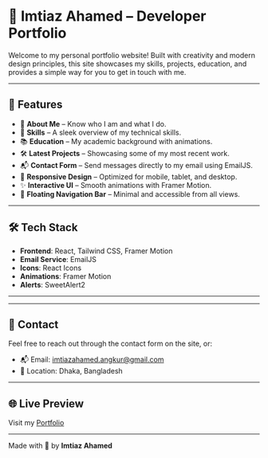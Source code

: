 # 💼 Imtiaz Ahamed – Developer Portfolio

Welcome to my personal portfolio website! Built with creativity and modern design principles, this site showcases my skills, projects, education, and provides a simple way for you to get in touch with me.

---

## 🚀 Features

- 🧠 **About Me** – Know who I am and what I do.
- 🧩 **Skills** – A sleek overview of my technical skills.
- 📚 **Education** – My academic background with animations.
- 🛠️ **Latest Projects** – Showcasing some of my most recent work.
- 📬 **Contact Form** – Send messages directly to my email using EmailJS.
- 📱 **Responsive Design** – Optimized for mobile, tablet, and desktop.
- ✨ **Interactive UI** – Smooth animations with Framer Motion.
- 🧭 **Floating Navigation Bar** – Minimal and accessible from all views.

---

## 🛠️ Tech Stack

- **Frontend**: React, Tailwind CSS, Framer Motion
- **Email Service**: EmailJS
- **Icons**: React Icons
- **Animations**: Framer Motion
- **Alerts**: SweetAlert2

---


---

## 📧 Contact

Feel free to reach out through the contact form on the site, or:

- 📬 Email: imtiazahamed.angkur@gmail.com
- 📍 Location: Dhaka, Bangladesh

---

## 🌐 Live Preview

Visit my [Portfolio](https://portfolio-of-imtiaz.netlify.app/)

---

Made with 💙 by **Imtiaz Ahamed**
